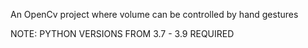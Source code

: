 An OpenCv project where volume can be controlled by hand gestures

NOTE:
PYTHON VERSIONS FROM 3.7 - 3.9 REQUIRED
